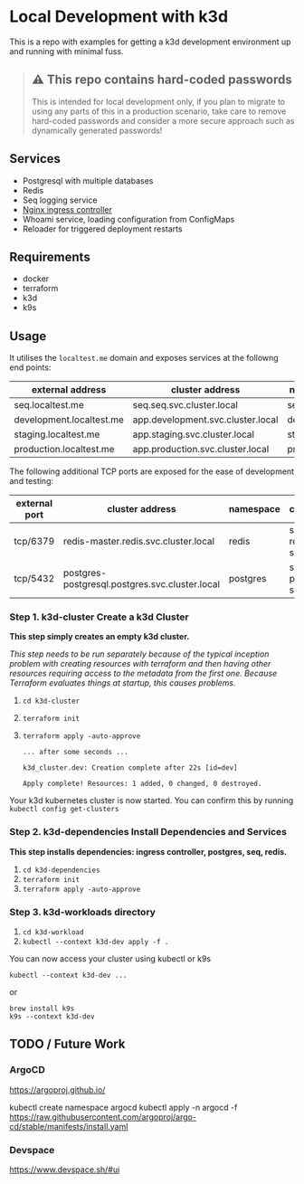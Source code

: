 # Local Development with k3d

This is a repo with examples for getting a k3d development environment up and running with minimal fuss.


>## :warning: **This repo contains hard-coded passwords**
> 
> This is intended for local development only, if you plan to migrate to using any parts of this in a production scenario, take care to remove hard-coded passwords and consider a more secure approach such as dynamically generated passwords!

## Services

* Postgresql with multiple databases
* Redis
* Seq logging service
* [Nginx ingress controller](https://kubernetes.github.io/ingress-nginx)
* Whoami service, loading configuration from ConfigMaps
* Reloader for triggered deployment restarts

## Requirements

* docker
* terraform
* k3d
* k9s

## Usage

It utilises the `localtest.me` domain and exposes services at the followng end points:

| external address | cluster address | namespace | credentials |
| -- | -- | -- | -- |
| seq.localtest.me | seq.seq.svc.cluster.local | seq | admin/seq4all |
| development.localtest.me | app.development.svc.cluster.local | development | n/a |
| staging.localtest.me | app.staging.svc.cluster.local | staging | n/a |
| production.localtest.me | app.production.svc.cluster.local | production | n/a |

The following additional TCP ports are exposed for the ease of development and testing:

| external port | cluster address | namespace | credentials |
| -- | -- | -- | -- |
| tcp/6379 | redis-master.redis.svc.cluster.local | redis | secrets: redis-secrets | 
| tcp/5432 | postgres-postgresql.postgres.svc.cluster.local | postgres | secrets: postgres-secrets |

### Step 1. **k3d-cluster** Create a k3d Cluster

**This step simply creates an empty k3d cluster.**

*This step needs to be run separately because of the typical inception problem with creating resources with terraform and then having other resources requiring access to the metadata from the first one.  Because Terraform evaluates things at startup, this causes problems.*

1. `cd k3d-cluster`
2. `terraform init`
3. `terraform apply -auto-approve`

    
    ```
    ... after some seconds ...

    k3d_cluster.dev: Creation complete after 22s [id=dev]

    Apply complete! Resources: 1 added, 0 changed, 0 destroyed.
    ```

Your k3d kubernetes cluster is now started.  You can confirm this by running `kubectl config get-clusters`


### Step 2. **k3d-dependencies** Install Dependencies and Services

**This step installs dependencies: ingress controller, postgres, seq, redis.**

1. `cd k3d-dependencies`
2. `terraform init`
3. `terraform apply -auto-approve`


### Step 3. **k3d-workloads** directory

1. `cd k3d-workload`
2. `kubectl --context k3d-dev apply -f .`

You can now access your cluster using kubectl or k9s

```
kubectl --context k3d-dev ...
```

or

```
brew install k9s
k9s --context k3d-dev
```

## TODO / Future Work


###  ArgoCD
https://argoproj.github.io/

kubectl create namespace argocd
kubectl apply -n argocd -f https://raw.githubusercontent.com/argoproj/argo-cd/stable/manifests/install.yaml

### Devspace

https://www.devspace.sh/#ui
